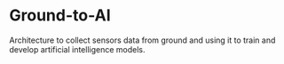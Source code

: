 # Ground-to-AI
Architecture to collect sensors data from ground and using it to train and develop artificial intelligence models.
